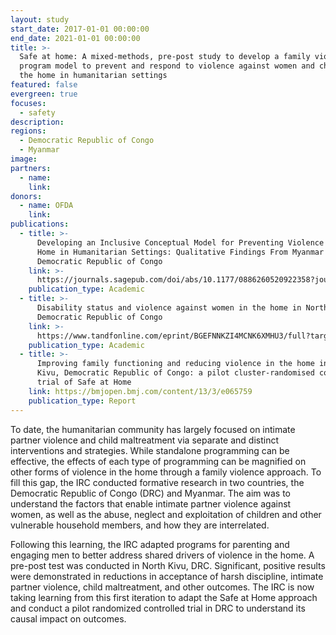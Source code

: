 ```yaml
---
layout: study
start_date: 2017-01-01 00:00:00
end_date: 2021-01-01 00:00:00
title: >-
  Safe at home: A mixed-methods, pre-post study to develop a family violence
  program model to prevent and respond to violence against women and children in
  the home in humanitarian settings
featured: false
evergreen: true
focuses:
  - safety
description:
regions:
  - Democratic Republic of Congo
  - Myanmar
image:
partners:
  - name:
    link:
donors:
  - name: OFDA
    link:
publications:
  - title: >-
      Developing an Inclusive Conceptual Model for Preventing Violence in the
      Home in Humanitarian Settings: Qualitative Findings From Myanmar and the
      Democratic Republic of Congo
    link: >-
      https://journals.sagepub.com/doi/abs/10.1177/0886260520922358?journalCode=jiva
    publication_type: Academic
  - title: >-
      Disability status and violence against women in the home in North Kivu,
      Democratic Republic of Congo
    link: >-
      https://www.tandfonline.com/eprint/BGEFNNKZI4MCNK6XMHU3/full?target=10.1080/17441692.2020.1741661
    publication_type: Academic
  - title: >-
      Improving family functioning and reducing violence in the home in North
      Kivu, Democratic Republic of Congo: a pilot cluster-randomised controlled
      trial of Safe at Home 
    link: https://bmjopen.bmj.com/content/13/3/e065759
    publication_type: Report
---
```

To date, the humanitarian community has largely focused on intimate partner violence and child maltreatment via separate and distinct interventions and strategies. While standalone programming can be effective, the effects of each type of programming can be magnified on other forms of violence in the home through a family violence approach. To fill this gap, the IRC conducted formative research in two countries, the Democratic Republic of Congo (DRC) and Myanmar. The aim was to understand the factors that enable intimate partner violence against women, as well as the abuse, neglect and exploitation of children and other vulnerable household members, and how they are interrelated.

Following this learning, the IRC adapted programs for parenting and engaging men to better address shared drivers of violence in the home. A pre-post test was conducted in North Kivu, DRC. Significant, positive results were demonstrated in reductions in acceptance of harsh discipline, intimate partner violence, child maltreatment, and other outcomes. The IRC is now taking learning from this first iteration to adapt the Safe at Home approach and conduct a pilot randomized controlled trial in DRC to understand its causal impact on outcomes.